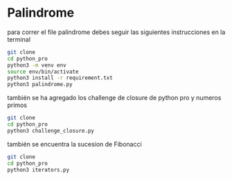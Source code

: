 # Palindrome

para correr el file palindrome debes seguir las siguientes instrucciones en la terminal

```sh
git clone
cd python_pro
python3 -m venv env
source env/bin/activate
python3 install -r requirement.txt
python3 palindrome.py
```

también se ha agregado los challenge de closure de python pro y numeros primos

```sh
git clone
cd python_pro
python3 challenge_closure.py
```


también se encuentra la sucesion de Fibonacci

```sh
git clone
cd python_pro
python3 iterators.py
```
